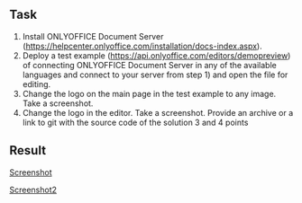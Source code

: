 ## Task

1) Install ONLYOFFICE Document Server (https://helpcenter.onlyoffice.com/installation/docs-index.aspx).
2) Deploy a test example (https://api.onlyoffice.com/editors/demopreview) of connecting ONLYOFFICE Document Server in any of the available languages and connect to your server from step 1) and open the file for editing.
3) Change the logo on the main page in the test example to any image. Take a screenshot.
4) Change the logo in the editor. Take a screenshot.
Provide an archive or a link to git with the source code of the solution 3 and 4 points


## Result

[Screenshot](Screenshot.PNG)

[Screenshot2](Screenshot2.PNG)
